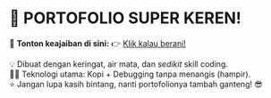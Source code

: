 # 🚀 PORTOFOLIO SUPER KEREN!  

🎨 **Tonton keajaiban di sini:** 👉 [Klik kalau berani!](https://nugiarmasn.github.io/portofolio/)  

💡 Dibuat dengan keringat, air mata, dan *sedikit* skill coding.  
🐱‍💻 Teknologi utama: Kopi + Debugging tanpa menangis (hampir).  
⭐ Jangan lupa kasih bintang, nanti portofolionya tambah ganteng! 😎  
